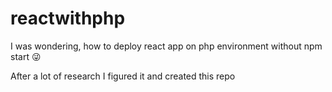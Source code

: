 # reactwithphp
I was wondering, how to deploy react app on php environment without npm start 😜

After a lot of research I figured it and created this repo
